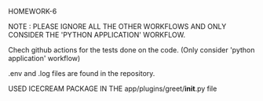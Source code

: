 HOMEWORK-6

NOTE : PLEASE IGNORE ALL THE OTHER WORKFLOWS AND ONLY CONSIDER THE 'PYTHON APPLICATION' WORKFLOW. 

Chech github actions for the tests done on the code. (Only consider 'python application' workflow)

.env and .log files are found in the repository.

USED ICECREAM PACKAGE IN THE app/plugins/greet/__init__.py file

